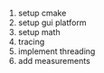 1. setup cmake
2. setup gui platform
3. setup math
4. tracing
5. implement threading
6. add measurements